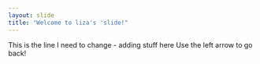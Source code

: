 ```yaml
---
layout: slide
title: "Welcome to liza's 'slide!"
---
```

This is the line I need to change - adding stuff here
Use the left arrow to go back!

